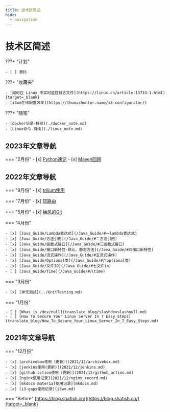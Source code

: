 ```yaml
---
title: 技术区简述
hide:
  - navigation
---
```


# 技术区简述

???+ "计划"

    - [ ] 源码

???+ "收藏夹"

    - [如何在 Linux 中实时监控日志文件](https://linux.cn/article-13733-1.html){target=_blank}
    - [i3wm在线配置效果](https://thomashunter.name/i3-configurator/)

???+ "随笔"
    
    - [docker记录-持续](./docker_note.md)
    - [Linux命令-持续](./linux_note.md)

## 2023年文章导航

=== "2月份"
    - [x] [Python速记](../python/%E9%80%9F%E8%AE%B0.md)
    - [x] [Maven回顾](../maven/readme.md)

## 2022年文章导航

=== "9月份"
    - [x] [trilium使用](./trilium.md)

=== "7月份"
    - [x] [软路由](2022/06/%E8%BD%AF%E8%B7%AF%E7%94%B1%E8%AE%B0%E5%BD%95.md)

=== "5月份"
    - [x] [抽风的Git](2022/05/github_connection_refused.md)

=== "4月份"

    - [x] [Java_Guide/Lambda表达式](/Java_Guide/#一lambda表达式)
    - [x] [Java_Guide/方法引用](/Java_Guide/#二方法引用)
    - [x] [Java_Guide/函数式接口](/Java_Guide/#三函数式接口)
    - [x] [Java_Guide/接口新特性-默认、静态方法](/Java_Guide/#四接口新特性)
    - [x] [Java_Guide/流式操作](/Java_Guide/#五流式操作)
    - [x] [Java_Guide/Optional类](/Java_Guide/#六optional类)
    - [x] [Java_Guide/文件IO](/Java_Guide/#七文件io)
    - [ ] [Java_Guide/Time](/Java_Guide/#八time)

=== "3月份"

    - [x] [单元测试](../UnitTesting.md)

=== "1月份"

    - [ ] [What is /dev/null](translate_blog/slashdevslashnull.md)
    - [ ] [How To Secure Your Linux Server In 7 Easy Steps](translate_blog/How_To_Secure_Your_Linux_Server_In_7_Easy_Steps.md)

## 2021年文章导航

=== "12月份"

    - [x] [archivebox使用（更新）](2021/12/archivebox.md)
    - [x] [jenkins使用(更新)](2021/12/jenkins.md)
    - [x] [github action使用（更新）](2021/12/github_action.md)
    - [x] [nginx使用记录](2021/12/nginx_record.md)
    - [x] [mkdocs material使用记录](mkdocs.md)
    - [x] [i3-gaps使用记录](i3wm.md)

=== "Before"
    [https://blog.shafish.cn/](https://blog.shafish.cn/){target=_blank}